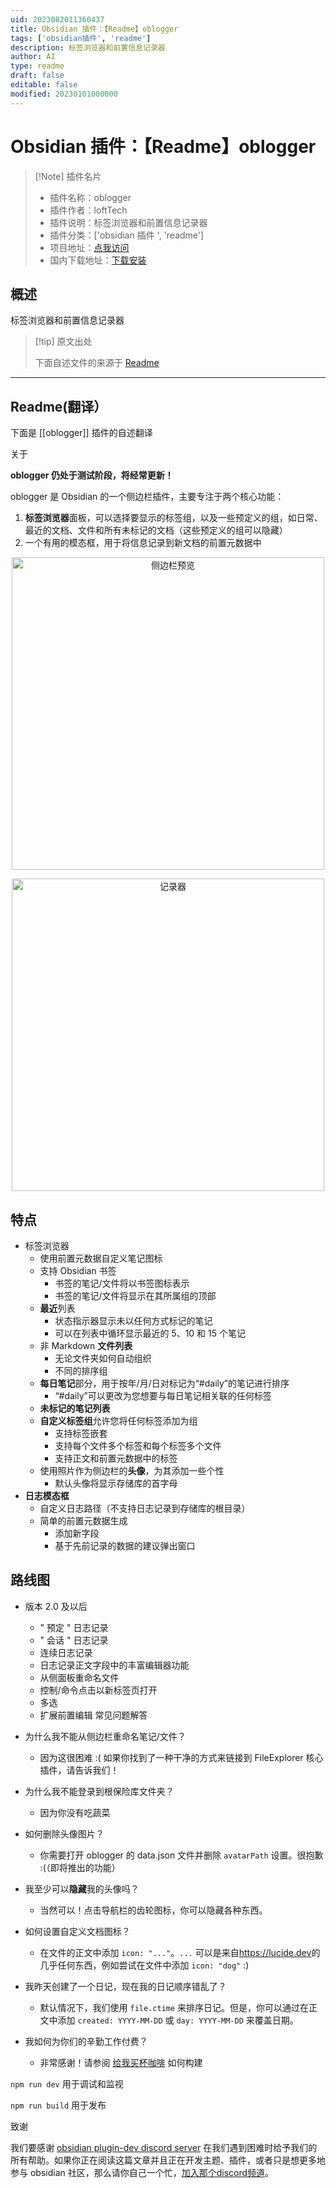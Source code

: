 ```yaml
---
uid: 2023082011360437
title: Obsidian 插件：【Readme】oblogger
tags: ['obsidian插件', 'readme']
description: 标签浏览器和前置信息记录器
author: AI
type: readme
draft: false
editable: false
modified: 20230101000000
---
```


# Obsidian 插件：【Readme】oblogger

> [!Note] 插件名片
> - 插件名称：oblogger
> - 插件作者：loftTech
> - 插件说明：标签浏览器和前置信息记录器
> - 插件分类：['obsidian 插件 ', 'readme']
> - 项目地址：[点我访问](https://github.com/lofttech/obsidian-oblogger)
> - 国内下载地址：[下载安装](https://pkmer.cn/products/plugin/pluginMarket/?oblogger)

## 概述

标签浏览器和前置信息记录器

> [!tip] 原文出处
>
>下面自述文件的来源于 [Readme](https://ghproxy.net/https://raw.githubusercontent.com/loftTech/obsidian-oblogger/main/README.md)

---

## Readme(翻译）

下面是 [[oblogger]] 插件的自述翻译

关于

**oblogger 仍处于测试阶段，将经常更新！**

oblogger 是 Obsidian 的一个侧边栏插件，主要专注于两个核心功能：

1. **标签浏览器**面板，可以选择要显示的标签组，以及一些预定义的组，如日常、最近的文档、文件和所有未标记的文档（这些预定义的组可以隐藏）
2. 一个有用的模态框，用于将信息记录到新文档的前置元数据中

<p align="center">
    <img width="500" alt="侧边栏预览" src="https://github.com/loftTech/obsidian-oblogger/assets/69363905/2b62b8cf-3579-498a-b3ef-19938c6eb362">
</p>
<p align="center">
    <img width="500" alt="记录器" src="https://github.com/loftTech/obsidian-oblogger/assets/69363905/f4562622-e843-44b9-a2f9-c65356e11379">
</p>

## 特点

- 标签浏览器
  - 使用前置元数据自定义笔记图标
  - 支持 Obsidian 书签
    - 书签的笔记/文件将以书签图标表示
    - 书签的笔记/文件将显示在其所属组的顶部
  - **最近**列表
    - 状态指示器显示未以任何方式标记的笔记
    - 可以在列表中循环显示最近的 5、10 和 15 个笔记
  - 非 Markdown **文件列表**
    - 无论文件夹如何自动组织
    - 不同的排序组
  - **每日笔记**部分，用于按年/月/日对标记为“#daily”的笔记进行排序
    - “#daily”可以更改为您想要与每日笔记相关联的任何标签
  - **未标记的笔记列表**
  - **自定义标签组**允许您将任何标签添加为组
    - 支持标签嵌套
    - 支持每个文件多个标签和每个标签多个文件
    - 支持正文和前置元数据中的标签
  - 使用照片作为侧边栏的**头像**，为其添加一些个性
    - 默认头像将显示存储库的首字母
- **日志模态框**
  - 自定义日志路径（不支持日志记录到存储库的根目录）
  - 简单的前置元数据生成
    - 添加新字段
    - 基于先前记录的数据的建议弹出窗口

## 路线图

- 版本 2.0 及以后
  - " 预定 " 日志记录
  - " 会话 " 日志记录
  - 连续日志记录
  - 日志记录正文字段中的丰富编辑器功能
  - 从侧面板重命名文件
  - 控制/命令点击以新标签页打开
  - 多选
  - 扩展前置编辑
常见问题解答

- 为什么我不能从侧边栏重命名笔记/文件？
  - 因为这很困难 :( 如果你找到了一种干净的方式来链接到 FileExplorer 核心插件，请告诉我们！
- 为什么我不能登录到根保险库文件夹？
  - 因为你没有吃蔬菜
- 如何删除头像图片？
  - 你需要打开 oblogger 的 data.json 文件并删除 `avatarPath` 设置。很抱歉 :(（即将推出的功能）
- 我至少可以**隐藏**我的头像吗？
  - 当然可以！点击导航栏的齿轮图标，你可以隐藏各种东西。
- 如何设置自定义文档图标？
  - 在文件的正文中添加 `icon: "..."`。`...` 可以是来自<https://lucide.dev>的几乎任何东西，例如尝试在文件中添加 `icon: "dog"` :)
- 我昨天创建了一个日记，现在我的日记顺序错乱了？
  - 默认情况下，我们使用 `file.ctime` 来排序日记。但是，你可以通过在正文中添加 `created: YYYY-MM-DD` 或 `day: YYYY-MM-DD` 来覆盖日期。
- 我如何为你们的辛勤工作付费？
  - 非常感谢！请参阅 [给我买杯咖啡](#buy-me-a-coffee)
如何构建

`npm run dev` 用于调试和监视

`npm run build` 用于发布

致谢

我们要感谢 [obsidian plugin-dev discord server](https://discordapp.com/channels/686053708261228577/840286264964022302) 在我们遇到困难时给予我们的所有帮助。如果你正在阅读这篇文章并且正在开发主题、插件，或者只是想更多地参与 obsidian 社区，那么请你自己一个忙，[加入那个discord频道](https://discord.gg/obsidianmd)。
